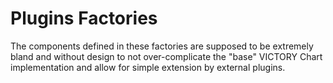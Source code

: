 # Plugins Factories

The components defined in these factories are supposed to be extremely bland and without design to not over-complicate the "base" VICTORY Chart implementation and allow for simple extension by external plugins.
